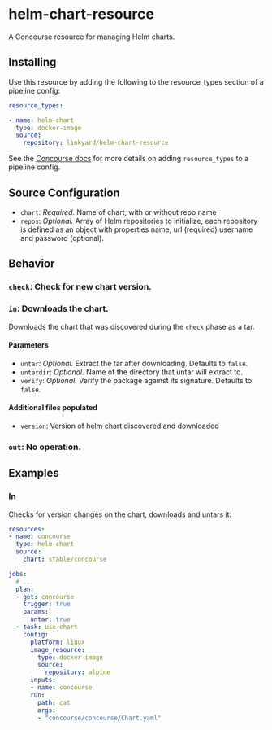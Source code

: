 # helm-chart-resource

A Concourse resource for managing Helm charts.

## Installing

Use this resource by adding the following to the resource_types section of a pipeline config:

```yaml
resource_types:

- name: helm-chart
  type: docker-image
  source:
    repository: linkyard/helm-chart-resource
```

See the [Concourse docs](https://concourse-ci.org/resource-types.html) for more details on adding `resource_types` to a pipeline config.

## Source Configuration

* `chart`: *Required.* Name of chart, with or without repo name
* `repos`: *Optional.* Array of Helm repositories to initialize, each repository is defined as an object with properties name, url (required) username and password (optional).

## Behavior

### `check`: Check for new chart version.

### `in`: Downloads the chart.

Downloads the chart that was discovered during the `check` phase as a tar.

#### Parameters

- `untar`: *Optional.* Extract the tar after downloading. Defaults to `false`.
- `untardir`: *Optional.* Name of the directory that untar will extract to.
- `verify`: *Optional.* Verify the package against its signature. Defaults to `false`.

#### Additional files populated

- `version`: Version of helm chart discovered and downloaded

### `out`: No operation.

## Examples

### In

Checks for version changes on the chart, downloads and untars it:

```yaml
resources:
- name: concourse
  type: helm-chart
  source:
    chart: stable/concourse

jobs:
  # ...
  plan:
  - get: concourse
    trigger: true
    params:
      untar: true
  - task: use-chart
    config:
      platform: linux
      image_resource:
        type: docker-image
        source:
          repository: alpine
      inputs:
      - name: concourse
      run:
        path: cat
        args:
        - "concourse/concourse/Chart.yaml"
```

